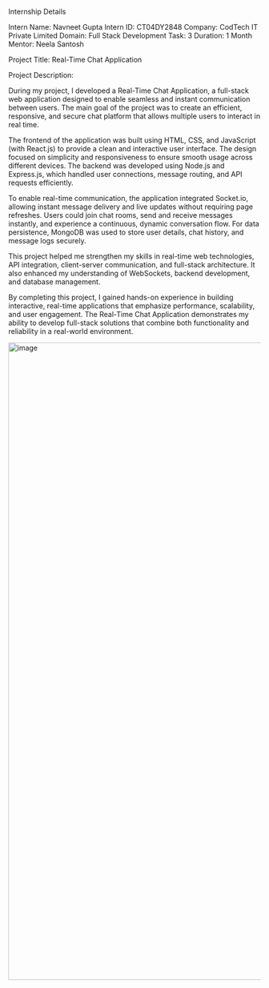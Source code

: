 Internship Details

Intern Name: Navneet Gupta
Intern ID: CT04DY2848
Company: CodTech IT Private Limited
Domain: Full Stack Development
Task: 3
Duration: 1 Month
Mentor: Neela Santosh

Project Title: Real-Time Chat Application


Project Description:

During my project, I developed a Real-Time Chat Application, a full-stack web application designed to enable seamless and instant communication between users. The main goal of the project was to create an efficient, responsive, and secure chat platform that allows multiple users to interact in real time.

The frontend of the application was built using HTML, CSS, and JavaScript (with React.js) to provide a clean and interactive user interface. The design focused on simplicity and responsiveness to ensure smooth usage across different devices. The backend was developed using Node.js and Express.js, which handled user connections, message routing, and API requests efficiently.

To enable real-time communication, the application integrated Socket.io, allowing instant message delivery and live updates without requiring page refreshes. Users could join chat rooms, send and receive messages instantly, and experience a continuous, dynamic conversation flow. For data persistence, MongoDB was used to store user details, chat history, and message logs securely.

This project helped me strengthen my skills in real-time web technologies, API integration, client-server communication, and full-stack architecture. It also enhanced my understanding of WebSockets, backend development, and database management.

By completing this project, I gained hands-on experience in building interactive, real-time applications that emphasize performance, scalability, and user engagement. The Real-Time Chat Application demonstrates my ability to develop full-stack solutions that combine both functionality and reliability in a real-world environment.


<img width="2141" height="1274" alt="image" src="https://github.com/user-attachments/assets/b0888e8f-5846-4978-8165-652c9c67f918" />
